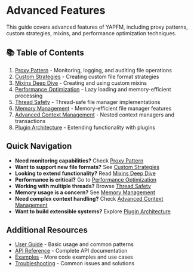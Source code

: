# Advanced Features

This guide covers advanced features of YAPFM, including proxy patterns, custom strategies, mixins, and performance optimization techniques.

## 📚 Table of Contents

1. [Proxy Pattern](proxy_pattern.md) - Monitoring, logging, and auditing file operations
2. [Custom Strategies](custom_strategies.md) - Creating custom file format strategies
3. [Mixins Deep Dive](mixins_deep_dive.md) - Creating and using custom mixins
4. [Performance Optimization](performance_optimization.md) - Lazy loading and memory-efficient processing
5. [Thread Safety](thread_safety.md) - Thread-safe file manager implementations
6. [Memory Management](memory_management.md) - Memory-efficient file manager features
7. [Advanced Context Management](advanced_context_management.md) - Nested context managers and transactions
8. [Plugin Architecture](plugin_architecture.md) - Extending functionality with plugins

## Quick Navigation

- **Need monitoring capabilities?** Check [Proxy Pattern](proxy_pattern.md)
- **Want to support new file formats?** See [Custom Strategies](custom_strategies.md)
- **Looking to extend functionality?** Read [Mixins Deep Dive](mixins_deep_dive.md)
- **Performance is critical?** Go to [Performance Optimization](performance_optimization.md)
- **Working with multiple threads?** Browse [Thread Safety](thread_safety.md)
- **Memory usage is a concern?** See [Memory Management](memory_management.md)
- **Need complex context handling?** Check [Advanced Context Management](advanced_context_management.md)
- **Want to build extensible systems?** Explore [Plugin Architecture](plugin_architecture.md)

## Additional Resources

- [User Guide](../user_guide/index.md) - Basic usage and common patterns
- [API Reference](../api/index.md) - Complete API documentation
- [Examples](../usage_examples/index.md) - More code examples and use cases
- [Troubleshooting](../troubleshooting/index.md) - Common issues and solutions
